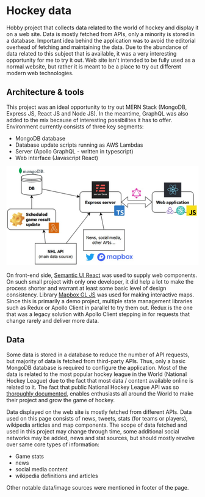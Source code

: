 # Hockey data

Hobby project that collects data related to the world of hockey and display it on a web site. Data is mostly fetched from APIs, only a minority is stored in a database. Important idea behind the application was to avoid the editorial overhead of fetching and maintaining the data. Due to the abundance of data related to this subject that is available, it was a very interesting opportunity for me to try it out. Web site isn't intended to be fully used as a normal website, but rather it is meant to be a place to try out different modern web technologies.

## Architecture & tools

This project was an ideal opportunity to try out MERN Stack (MongoDB, Express JS, React JS and Node JS). In the meantime, GraphQL was also added to the mix because of interesting possibilites it has to offer.
Environment currently consists of three key segments:

- MongoDB database
- Database update scripts running as AWS Lambdas
- Server (Apollo GraphQL - written in typescript)
- Web interface (Javascript React)

![Architecture](architecture.jpg)

On front-end side, [Semantic UI React](https://www.npmjs.com/package/semantic-ui-react) was used to supply web components. On such small project with only one developer, it did help a lot to make the process shorter and warrant at least some basic level of design consistency. Library [Mapbox GL JS](https://www.npmjs.com/package/mapbox-gl) was used for making interactive maps. Since this is primarily a demo project, multiple state management libraries such as Redux or Apollo Client in parallel to try them out. Redux is the one that was a legacy solution with Apollo Client stepping in for requests that change rarely and deliver more data.

## Data

Some data is stored in a database to reduce the number of API requests, but majority of data is fetched from third-party APIs. Thus, only a basic MongoDB database is required to configure the application.
Most of the data is related to the most popular hockey league in the World (National Hockey League) due to the fact that most data / content available online is related to it. The fact that public National Hockey League API was so [thoroughly documented](https://gitlab.com/dword4/nhlapi/blob/master/stats-api.md), enables enthusiasts all around the World to make their project and grow the game of hockey.

Data displayed on the web site is mostly fetched from different APIs. Data used on this page consists of news, tweets, stats (for teams or players), wikipedia articles and map components. The scope of data fetched and used in this project may change through time, some additional social networks may be added, news and stat sources, but should mostly revolve over same core types of information:

- Game stats
- news
- social media content
- wikipedia definitions and articles

Other notable data/image sources were mentioned in footer of the page.
